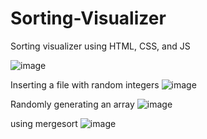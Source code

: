 # Sorting-Visualizer
Sorting visualizer using HTML, CSS, and JS

![image](https://user-images.githubusercontent.com/122206609/226656253-f38bf850-382d-4787-94d9-2955b0b6f1b3.png)


Inserting a file with random integers
![image](https://user-images.githubusercontent.com/122206609/226657431-74aa2367-fefe-467d-908f-23a9e348d489.png)


Randomly generating an array
![image](https://user-images.githubusercontent.com/122206609/226657018-d7556804-cc10-4037-b50b-45cb1fc943de.png)

using mergesort
![image](https://user-images.githubusercontent.com/122206609/226657205-0dd5b6da-867d-4c1c-b99c-1e109e4b6387.png)
